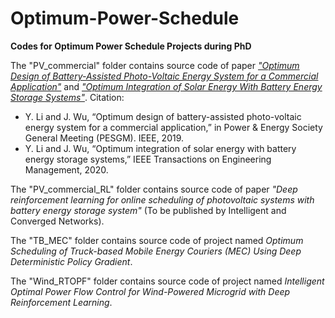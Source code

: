 # Optimum-Power-Schedule
**Codes for Optimum Power Schedule Projects during PhD**

The "PV_commercial" folder contains source code of paper [*"Optimum Design of Battery-Assisted Photo-Voltaic Energy System for a Commercial Application"*](https://ieeexplore.ieee.org/abstract/document/8973467) and [*"Optimum Integration of Solar Energy With Battery Energy Storage Systems"*](https://ieeexplore.ieee.org/abstract/document/9019606). Citation: 
- Y. Li and J. Wu, “Optimum design of battery-assisted photo-voltaic energy system for a commercial application,” in Power & Energy Society General Meeting (PESGM). IEEE, 2019.
- Y. Li and J. Wu, “Optimum integration of solar energy with battery energy storage systems,” IEEE Transactions on Engineering Management, 2020.

The "PV_commercial_RL" folder contains source code of paper *"Deep reinforcement learning for online scheduling of photovoltaic systems with battery energy storage system"* (To be published by Intelligent and Converged Networks).

The "TB_MEC" folder contains source code of project named  *Optimum Scheduling of Truck-based Mobile Energy Couriers (MEC) Using Deep Deterministic Policy Gradient*.

The "Wind_RTOPF" folder contains source code of project named *Intelligent Optimal Power Flow Control for Wind-Powered Microgrid with Deep Reinforcement Learning*.
